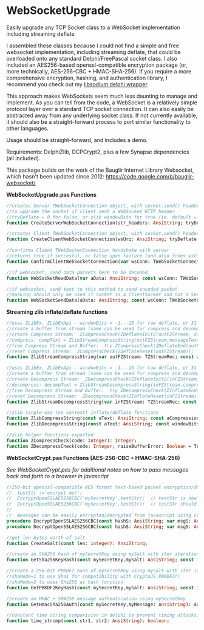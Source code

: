 # WebSocketUpgrade
Easily upgrade any TCP Socket class to a WebSocket implementation including streaming deflate

I assembled these classes because I could not find a simple and free websocket implementation, including streaming deflate, that could be overloaded onto any standard Delphi/FreePascal socket class.  I also included an AES256-based openssl-compatible encryption package (or, more technically, AES-256-CBC + HMAC-SHA-256).  If you require a more comprehensive encryption, hashing, and authentication library, I recommend you check out my [libsodium delphi wrapper](https://github.com/alexpmorris/libsodium-delphi).

This approach makes WebSockets seem much less daunting to manage and implement.  As you can tell from the code, a WebSocket is a relatively simple protocol layer over a standard TCP socket connection.  It can also easily be abstracted away from any underlying socket class.  If not currently available, it should also be a straight-forward process to port similar functionality to other languages.

Usage should be straight-forward, and includes a demo.

Requirements: DelphiZlib, DCPCrypt2, plus a few Synapse dependencies (all included).

This package builds on the work of the Bauglir Internet Library Websocket, which hasn't been updated since 2012: https://code.google.com/p/bauglir-websocket/

**WebSocketUpgrade.pas Functions**

```pascal
//creates Server TWebSocketConnection object, with socket.send() headers in fWebSocketHeaders
//to upgrade the socket if client sent a WebSocket HTTP header
//tryDeflate = 0 for false, or zlib windowBits for true (ie. default = 15)
function CreateServerWebSocketConnection(str_headers: AnsiString; tryDeflate: byte = 15): TWebSocketConnection;

//creates Client TWebSocketConnection object, with socket.send() headers in fncWebSocketHeaders
function CreateClientWebSocketConnection(wsUri: AnsiString; tryDeflate: boolean): TWebSocketConnection;

//confirms Client TWebSocketConnection handshake with server
//returns true if succesful, or false upon failure (and also frees wsConn)
function ConfirmClientWebSocketConnection(var wsConn: TWebSocketConnection; str_headers: string): boolean;

//if websocket, send data packets here to be decoded
function WebSocketReadData(var aData: AnsiString; const wsConn: TWebSocketConnection; var aCode: integer): AnsiString;

//if websocket, send text to this method to send encoded packet
//masking should only be used if socket is a ClientSocket and not a ServerSocket
function WebSocketSendData(aData: AnsiString; const wsConn: TWebSocketConnection; aCode: integer = 1{wsCodeText}; tryDeflate: boolean = true): AnsiString;
```

**Streaming zlib inflate/deflate functions**

```pascal
//uses ZLibEx, ZLibExApi - windowBits = -1..-15 for raw deflate, or 31 for gzip
//create a buffer from stream (same can be used for compress and decompress): FZBuffer := TZlibBuffer.Create;
//create Compress Stream:  ZCompressCheck(ZDeflateInit2(outFZStream, zcLevel8, -15, 9, zsDefault));
//compress: compText = ZlibStreamCompressString(outFZStream,messageText,FZBuffer);
//free Compress Stream and Buffer:  try ZCompressCheck(ZDeflateEnd(outFZStream)); except end;  FZBuffer.Free;
//reset Compress Stream:  ZCompressCheck(ZDeflateReset(outFZStream));
function ZlibStreamCompressString(var outFZStream: TZStreamRec; const aText: AnsiString; const zBuf: TZlibBuffer): AnsiString;

//uses ZLibEx, ZLibExApi - windowBits = -1..-15 for raw deflate, or 31 for gzip
//create a buffer from stream (same can be used for compress and decompress): FZBuffer := TZlibBuffer.Create;
//create Decompress Stream:  ZDecompressCheck(ZInflateInit2(inFZStream, -15));
//decompress: decompText = ZlibStreamDecompressString(inFZStream,compressedText,FZBuffer);
//free Decompress Stream and Buffer:  try ZDecompressCheck(ZInflateEnd(inFZStream)); except end;  FZBuffer.Free;
//reset Decompress Stream:  ZDecompressCheck(ZInflateReset(inFZStream));
function ZlibStreamDecompressString(var inFZStream: TZStreamRec; const aText: AnsiString; const zBuf: TZlibBuffer; aTextPos: Cardinal = 0): AnsiString;

//zlib single-use (no context) inflate/deflate functions
function ZlibCompressString(const aText: AnsiString; const aCompressionLevel: TZCompressionLevel; const windowBits: integer; const memLevel: integer; const strategy: TZStrategy): AnsiString;
function ZlibDecompressString(const aText: AnsiString; const windowBits: integer): AnsiString;

//zlib helper functions exported
function ZCompressCheck(code: Integer): Integer;
function ZDecompressCheck(code: Integer; raiseBufferError: Boolean = True): Integer;
```

**WebSocketCrypt.pas Functions (AES-256-CBC + HMAC-SHA-256)**

*See WebSocketCrypt.pas for additional notes on how to pass messages back and forth to a browser in javascript*

```pascal
//256-bit openssl-compatible AES format text-based packet encryption/decryption functions
//  testStr :='encrypt me!';
//  EncryptOpenSSLAES256CBC('mySecretKey',testStr);  // testStr is now encrypted
//  DecryptOpenSSLAES256CBC('mySecretKey',testStr);  // testStr should again equal 'encrypt me!'
//
//  messages can be easily encrypted/decrypted from javascript using crypto-js
procedure EncryptOpenSSLAES256CBC(const hashS: AnsiString; var msgS: AnsiString);
procedure DecryptOpenSSLAES256CBC(const hashS: AnsiString; var msgS: AnsiString);

//get len bytes worth of salt
function CreateSalt(const len: integer): AnsiString;

//create an SHA256 hash of mySecretKey using mySalt with iter iterations
function GetSha256KeyHash(const mySecretKey,mySalt: AnsiString; const iter: integer): AnsiString;

//create a 256-bit PBKDF2 hash of mySecretKey using mySalt with iter iterations
//shaMode=1 to use Sha1 for compatibility with CryptoJS.PBKDF2()
//shaMode=2 to uses Sha256 as hash function
function GetPBKDF2KeyHash(const mySecretKey,mySalt: AnsiString; const iter: integer; const shaMode: Byte): AnsiString;

//create an HMAC + SHA256 message authentication using mySecretKey
function GetHmacSha256Auth(const mySecretKey,myMessage: AnsiString): AnsiString;

//constant time string comparision in delphi to prevent timing attacks, based on XORing
function time_strcmp(const str1, str2: AnsiString): boolean;
```
